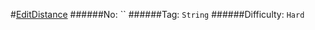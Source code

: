 #[EditDistance](https://leetcode.com/problems/edit-distance/)
######No: ``
######Tag: `String`
######Difficulty: `Hard`
